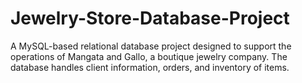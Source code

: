 # Jewelry-Store-Database-Project
A MySQL-based relational database project designed to support the operations of Mangata and Gallo, a boutique jewelry company. The database handles client information, orders, and inventory of items.
